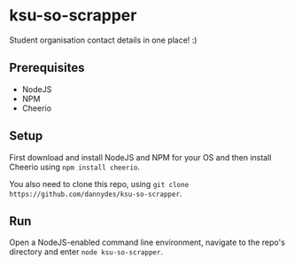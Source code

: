 ksu-so-scrapper
===============
Student organisation contact details in one place! :)

## Prerequisites
* NodeJS
* NPM
* Cheerio

## Setup
First download and install NodeJS and NPM for your OS and then install Cheerio using `` npm install cheerio ``.

You also need to clone this repo, using `` git clone https://github.com/dannydes/ksu-so-scrapper ``.

## Run
Open a NodeJS-enabled command line environment, navigate to the repo's directory and enter `` node ksu-so-scrapper ``.

